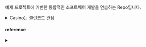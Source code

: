 예제 프로젝트에 기반한 통합적인 소프트웨어 개발을 연습하는 Repo입니다.

<details>
<summary> Casino는 클린코드 관점 </summary>

# 객체 설계 
카지노의 손님들은 가방을 가져와야되고 가방에는 아래만 소지가 가능합니다.

- 티켓
- 초대장
- 돈

초대장을 받은 VIP 손님은 매표소에서 티켓으로 교환할 수 있고 초대장이 없다면 구매해야됩니다.

매표소에는 아래와 같은 필드들이 존재합니다.

- 판매할 티켓
- 티켓 판매 금액

매표소에서 티켓을 판매할 판매원은 아래와 같은 필드가 필요합니다.

- 자신이 일하는 매표소(ticketOffice)

![Untitled 1](https://user-images.githubusercontent.com/72185011/218302171-298e2cd5-0720-469d-98ca-f3047602be3d.png)

Casino 클래스

```java
public class Casino {
    private TicketSeller ticketSeller;

    public Casino(TicketSeller ticketSeller) {
        this.ticketSeller = ticketSeller;
    }
    
    public void enter(Player player){
        if(player.getBag().hasInvitation()){
            Ticket ticket = ticketSeller.getTicketOffice().getTicket();
            player.getBag().setTicket(ticket);
        }else{
            Ticket ticket = ticketSeller.getTicketOffice().getTicket();
            player.getBag().minusAmount(ticket.getFee());
            ticketSeller.getTicketOffice().plusAmount(ticket.getFee());
            player.getBag().setTicket(ticket);
        }
    }
}
```

문제점이 보이나요?
<details>
<summary>클린 코드 관점</summary>
클린 코드 관점
    1. 정상 동작
    2. 변경에 용이
    3. 쉽게 이해 가능한 가독성
    
    2번과 3번을 충족하지 못했다. 
    위 Casino 클래스 enter 메소드를 보면 가방을 뒤져서 초대권이 있으면 직원이 매표소 티켓꺼내서 가방에 넣어주고 입장권이 없으면 
    가방에서 돈빼서 매표소에 넣고 티켓을 손님 가방에 넣어준다.
    
    → 손님과 직원은 카지노의 수동적인 존재
    
    문제
    
    1. 손님
        1. 카지노에서 내 가방을 마음대로 뒤진다.
    2. 직원
        1. 카지노에서 허락도없이 티켓과 현금에 마음대로 접근한다.
        2. 관람객 가방에 티켓을 넣어주고 돈을 계산하는 일을 카지노가 하고있다.
    
    현실에서는 불가능한 일이다.  
    
    enter 메소드를 이해하기 위해서는 전체적인 내용을 모두 이해하고 있어야 사용 가능하다.
    하나의 클래스에서 너무 많은 내용을 가지고있기에 코드를 작성하는 사람이나 읽는 사람이나 악취를 느낄 수 있다.
    
    마지막 문제는 만약 직원이나 손님 클래스를 변경 할 경우 카지노 클래스까지 영향을 주게된다.
    객체 사이의 의존성을 완전히 제거 할 수는 없다. **객체지향 설계란 서로 의존하며 협력하는 객체들의
    공동체를 구축하는것**이기 때문이다. 
</details>

[해결 과정](https://github.com/JayFreemandev/Casino/tree/main/Casino)  
</details>


#### reference
<details>
<summary> </summary>
- 오브젝트: 코드로 이해하는 객체지향 설계  
- 객체지향의 사실과 오해
</details>
